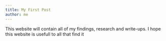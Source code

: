 ```yaml
---
title: My First Post
author: me
---
```


This website will contain all of my findings, research and write-ups.
I hope this website is usefull to all that find it
